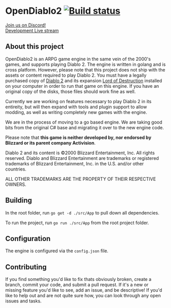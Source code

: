 # OpenDiablo2 [![Build status](https://ci.appveyor.com/api/projects/status/jx83as0ku784r5vh?svg=true)](https://ci.appveyor.com/project/essial/opendiablo2)

[Join us on Discord!](https://discord.gg/pRy8tdc)\
[Development Live stream](https://www.twitch.tv/essial/)

## About this project

OpenDiablo2 is an ARPG game engine in the same vein of the 2000's games, and supports playing Diablo 2. The engine is written in golang and is cross platform. However, please note that this project does not ship with the assets or content required to play Diablo 2. You must have a legally purchased copy of [Diablo 2](https://us.shop.battle.net/en-us/product/diablo-ii) and its expansion [Lord of Destruction](https://us.shop.battle.net/en-us/product/diablo-ii-lord-of-destruction) installed on your computer in order to run that game on this engine. If you have an original copy of the disks, those files should work fine as well.

Currently we are working on features necessary to play Diablo 2 in its entireity, but will then expand with tools and plugin support to allow modding, as well as writing completely new games with the engine.

We are in the process of moving to a go based engine. We are taking good bits from the original C# base and migrating it over to the new engine code.

Please note that **this game is neither developed by, nor endorsed by Blizzard or its parent company Activision**.

Diablo 2 and its content is ©2000 Blizzard Entertainment, Inc. All rights reserved. Diablo and Blizzard Entertainment are trademarks or registered trademarks of Blizzard Entertainment, Inc. in the U.S. and/or other countries.

ALL OTHER TRADEMARKS ARE THE PROPERTY OF THEIR RESPECTIVE OWNERS.

## Building

In the root folder, run `go get -d ./src/App` to pull down all dependencies.

To run the project, run `go run ./src/App` from the root project folder.

## Configuration

The engine is configured via the `config.json` file.


## Contributing
If you find something you'd like to fix thats obviously broken, create a branch, commit your code, and submit a pull request. If it's a new or missing feature you'd like to see, add an issue, and be descriptive! 
If you'd like to help out and are not quite sure how, you can look through any open issues and tasks.
